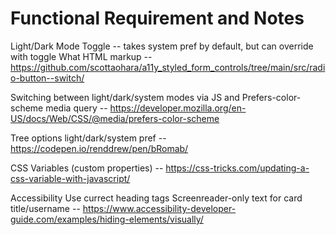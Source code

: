 # Functional Requirement and Notes

Light/Dark Mode Toggle -- takes system pref by default, but can override with toggle
What HTML markup -- https://github.com/scottaohara/a11y_styled_form_controls/tree/main/src/radio-button--switch/

Switching between light/dark/system modes via JS and
Prefers-color-scheme media query -- https://developer.mozilla.org/en-US/docs/Web/CSS/@media/prefers-color-scheme

Tree options light/dark/system pref -- https://codepen.io/renddrew/pen/bRomab/

CSS Variables (custom properties) -- https://css-tricks.com/updating-a-css-variable-with-javascript/

Accessibility
Use currect heading tags
Screenreader-only text for card title/username -- https://www.accessibility-developer-guide.com/examples/hiding-elements/visually/